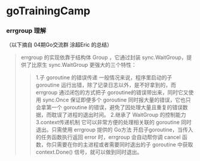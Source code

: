 # goTrainingCamp

### errgroup 理解
（以下摘自 04期Go交流群 涂超Eric 的总结）
> errgroup 的实现依靠于结构体 Group ，它通过封装 sync.WaitGroup，提供了比原生 sync.WaitGroup 更强大的三个特性：
> > 1.子 goroutine 的错误传递
> > 一般情况来说，程序里启动的子 goroutine 运行出错，除了记录日志以外，是不好拿到的，而 errgroup 通过闭包的方式把子 goroutine的错误带出来，同时它又使用 sync.Once 保证即便多个 goroutine 同时报大量的错误，它也只会拿第一个 goroutine 的错误，避免了因处理大量且重复的错误数据，而耽误了进程的退出时间。
> > 2.继承了 WaitGroup 的控制能力
> > 3.context传递机制
> > 它可以非常方便的处理相关联的 goroutine 同时退出。只需使用 errgroup 提供的 Go方法 开启子goroutine，当传入的任务函数执行返回 error 时，errgroup 会自动帮你调 cancel 函数，你只需要在你的主进程或者需要同时退出的子 goroutine 中获取 context.Done() 信号，就可以做到同时退出。
